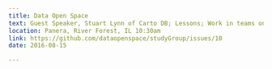 ```yaml
---
title: Data Open Space
text: Guest Speaker, Stuart Lynn of Carto DB; Lessons; Work in teams on predictive modeling.
location: Panera, River Forest, IL 10:30am
link: https://github.com/dataopenspace/studyGroup/issues/10
date: 2016-08-15

---
```

